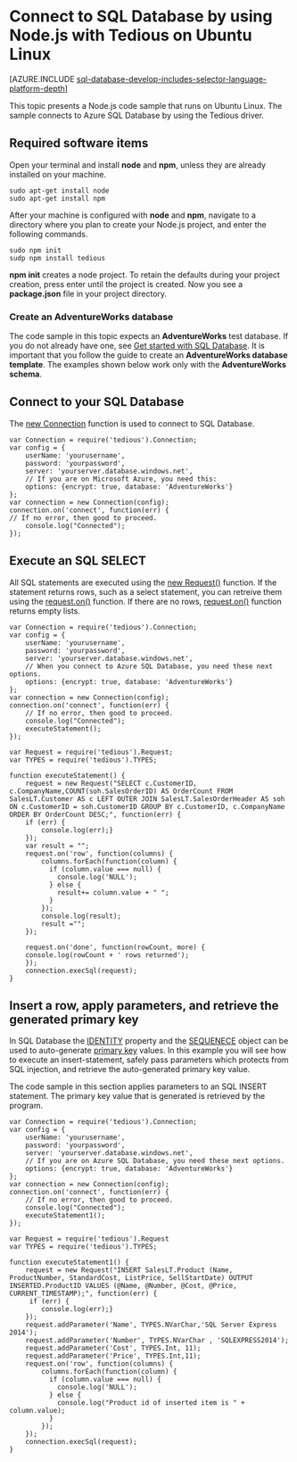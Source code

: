 <properties 
	pageTitle="Connect to SQL Database by using Node.js with Tedious on Ubuntu Linux" 
	description="Presents a Node.js code sample you can use to connect to Azure SQL Database. The sample uses the Tedious driver to connect."
	services="sql-database" 
	documentationCenter="" 
	authors="meet-bhagdev" 
	manager="jeffreyg" 
	editor=""/>


<tags 
	ms.service="sql-database" 
	ms.workload="data-management" 
	ms.tgt_pltfrm="na" 
	ms.devlang="nodejs" 
	ms.topic="article" 
	ms.date="04/27/2015" 
	ms.author="mebha"/>


# Connect to SQL Database by using Node.js with Tedious on Ubuntu Linux


[AZURE.INCLUDE [sql-database-develop-includes-selector-language-platform-depth](../includes/sql-database-develop-includes-selector-language-platform-depth.md)]


This topic presents a Node.js code sample that runs on Ubuntu Linux. The sample connects to Azure SQL Database by using the Tedious driver.


## Required software items


Open your terminal and install **node** and **npm**, unless they are already installed on your machine.


	sudo apt-get install node
	sudo apt-get install npm


After your machine is configured with **node** and **npm**, navigate to a directory where you plan to create your Node.js project, and enter the following commands.


	sudo npm init
	sudp npm install tedious


**npm init** creates a node project. To retain the defaults during your project creation, press enter until the project is created. Now you see a **package.json** file in your project directory.


### Create an AdventureWorks database


The code sample in this topic expects an **AdventureWorks** test database. If you do not already have one, see [Get started with SQL Database](sql-database-get-started.md). It is important that you follow the guide to create an **AdventureWorks database template**. The examples shown below work only with the **AdventureWorks schema**. 


## Connect to your SQL Database

The [new Connection](http://pekim.github.io/tedious/api-connection.html) function is used to connect to SQL Database.

	var Connection = require('tedious').Connection;
	var config = {
		userName: 'yourusername',
		password: 'yourpassword',
		server: 'yourserver.database.windows.net',
		// If you are on Microsoft Azure, you need this:
		options: {encrypt: true, database: 'AdventureWorks'}
	};
	var connection = new Connection(config);
	connection.on('connect', function(err) {
	// If no error, then good to proceed.
		console.log("Connected");
	});


## Execute an SQL SELECT


All SQL statements are executed using the [new Request()](http://pekim.github.io/tedious/api-request.html) function. If the statement returns rows, such as a select statement, you can retreive them using the [request.on()](http://pekim.github.io/tedious/api-request.html) function. If there are no rows, [request.on()](http://pekim.github.io/tedious/api-request.html) function returns empty lists.


	var Connection = require('tedious').Connection;
	var config = {
		userName: 'yourusername',
		password: 'yourpassword',
		server: 'yourserver.database.windows.net',
		// When you connect to Azure SQL Database, you need these next options.
		options: {encrypt: true, database: 'AdventureWorks'}
	};
	var connection = new Connection(config);
	connection.on('connect', function(err) {
		// If no error, then good to proceed.
		console.log("Connected");
		executeStatement();
	});
	
	var Request = require('tedious').Request;
	var TYPES = require('tedious').TYPES;
	
	function executeStatement() {
		request = new Request("SELECT c.CustomerID, c.CompanyName,COUNT(soh.SalesOrderID) AS OrderCount FROM SalesLT.Customer AS c LEFT OUTER JOIN SalesLT.SalesOrderHeader AS soh ON c.CustomerID = soh.CustomerID GROUP BY c.CustomerID, c.CompanyName ORDER BY OrderCount DESC;", function(err) {
	  	if (err) {
	   		console.log(err);} 
		});
		var result = "";
		request.on('row', function(columns) {
		    columns.forEach(function(column) {
		      if (column.value === null) {
		        console.log('NULL');
		      } else {
		        result+= column.value + " ";
		      }
		    });
		    console.log(result);
		    result ="";
		});
	
		request.on('done', function(rowCount, more) {
		console.log(rowCount + ' rows returned');
		});
		connection.execSql(request);
	}


## Insert a row, apply parameters, and retrieve the generated primary key


In SQL Database the [IDENTITY](https://msdn.microsoft.com/library/ms186775.aspx) property and the [SEQUENECE](https://msdn.microsoft.com/library/ff878058.aspx) object can be used to auto-generate [primary key](https://msdn.microsoft.com/library/ms179610.aspx) values. In this example you will see how to execute an insert-statement, safely pass parameters which protects from SQL injection, and retrieve the auto-generated primary key value.


The code sample in this section applies parameters to an SQL INSERT statement. The primary key value that is generated is retrieved by the program.


	var Connection = require('tedious').Connection;
	var config = {
		userName: 'yourusername',
		password: 'yourpassword',
		server: 'yourserver.database.windows.net',
		// If you are on Azure SQL Database, you need these next options.
		options: {encrypt: true, database: 'AdventureWorks'}
	};
	var connection = new Connection(config);
	connection.on('connect', function(err) {
		// If no error, then good to proceed.
		console.log("Connected");
		executeStatement1();
	});
	
	var Request = require('tedious').Request
	var TYPES = require('tedious').TYPES;
	
	function executeStatement1() {
		request = new Request("INSERT SalesLT.Product (Name, ProductNumber, StandardCost, ListPrice, SellStartDate) OUTPUT INSERTED.ProductID VALUES (@Name, @Number, @Cost, @Price, CURRENT_TIMESTAMP);", function(err) {
		 if (err) {
		 	console.log(err);} 
		});
		request.addParameter('Name', TYPES.NVarChar,'SQL Server Express 2014');
		request.addParameter('Number', TYPES.NVarChar , 'SQLEXPRESS2014');
		request.addParameter('Cost', TYPES.Int, 11);
		request.addParameter('Price', TYPES.Int,11);
		request.on('row', function(columns) {
		    columns.forEach(function(column) {
		      if (column.value === null) {
		        console.log('NULL');
		      } else {
		        console.log("Product id of inserted item is " + column.value);
		      }
		    });
		});		
		connection.execSql(request);
	}

